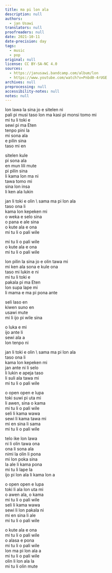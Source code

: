 ```yaml
---
title: ma pi lon ala
description: null
authors:
  - jan Usawi
translators: null
proofreaders: null
date: 2021-10-11
date-precision: day
tags:
  - music
  - pop
original: null
license: CC BY-SA-NC 4.0
sources:
  - https://janusawi.bandcamp.com/album/lon
  - https://www.youtube.com/watch?v=Pnbd0-4rUGE
archives: null
preprocessing: null
accessibility-notes: null
notes: null
---
```


lon lawa la sina jo e sitelen ni  \
pali pi musi taso lon ma kasi pi monsi tomo mi  \
mi tu li toki e   \
sewi pi ma Eten  \
tenpo pini la  \
mi sona ala  \
e pilin sina  \
taso mi en

sitelen kule  \
pi sona ala  \
en mun lili mute  \
pi pilin sina  \
li kama lon ma ni  \
tawa tomo mi  \
sina lon insa  \
li ken ala lukin

jan li toki e olin  \ 
sama ma pi lon ala  \
taso ona li  \
kama lon kepeken mi  \
o weka e selo sina  \
o pana e ale sina  \
o kute ala e ona  \
mi tu li o pali wile

mi tu li o pali wile  \
o kute ala e ona  \
mi tu li o pali wile

lon pilin la sina jo e olin tawa mi  \
mi ken ala sona e kule ona  \
taso mi lukin e ni  \
mi tu li toki e  \
pakala pi ma Eten  \
lon supa lape mi  \
li mama e ma pi pona ante 

seli laso en  \
kiwen suno en  \
usawi mute  \
mi li ijo pi wile sina

o luka e mi  \
ijo ante li  \
sewi ala a  \
lon tenpo ni

jan li toki e olin  \ 
sama ma pi lon ala  \
taso ona li  \
kama lon kepeken mi  \
jan ante ni li selo  \
li lukin e apeja taso  \
li suli ala tawa mi  \
mi tu li o pali wile

o open open e lupa   \
toki suwi pi uta mi  \
li awen, sina o kama  \
mi tu li o pali wile  \
seli li kama wawa  \
sewi li kama tawa mi  \
mi en sina li sama  \
mi tu li o pali wile

telo ike lon lawa  \
ni li olin tawa ona  \
ona li sona ala  \
nimi la olin li pona  \
mi lon poka sina  \
la ale li kama pona  \
mi tu li lape la  \
ijo pi lon ala li kama lon a

o open open e lupa   \
toki li ala lon uta mi  \
o awen ala, o kama  \
mi tu li o pali wile  \
seli li kama wawa  \
sewi li lon pakala ni  \
mi en sina li ale  \
mi tu li o pali wile

o kute ala e ona  \
mi tu li o pali wile  \
o alasa e pona  \
mi tu li o pali wile  \
lon ma pi lon ala a  \
mi tu li o pali wile  \
olin li lon ala la  \
mi tu li olin mute
